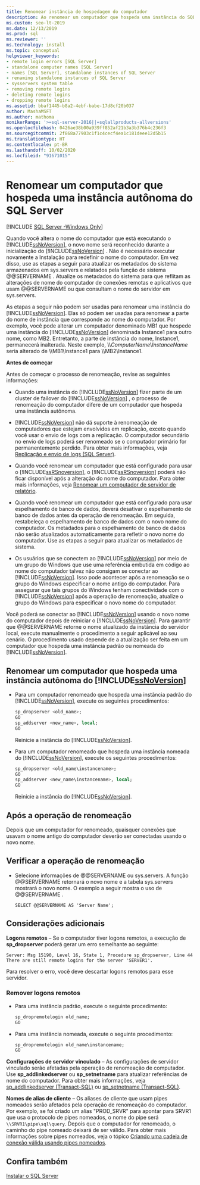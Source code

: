 ```yaml
---
title: Renomear instância de hospedagem do computador
description: Ao renomear um computador que hospeda uma instância do SQL Server, atualize os metadados do sistema armazenados em sys.servers.
ms.custom: seo-lt-2019
ms.date: 12/13/2019
ms.prod: sql
ms.reviewer: ''
ms.technology: install
ms.topic: conceptual
helpviewer_keywords:
- remote login errors [SQL Server]
- standalone computer names [SQL Server]
- names [SQL Server], standalone instances of SQL Server
- renaming standalone instances of SQL Server
- sysservers system table
- removing remote logins
- deleting remote logins
- dropping remote logins
ms.assetid: bbaf1445-b8a2-4ebf-babe-17d8cf20b037
author: MashaMSFT
ms.author: mathoma
monikerRange: '>=sql-server-2016||=sqlallproducts-allversions'
ms.openlocfilehash: 0426ae38b00a939ff852af21b3a3b376b4c236f3
ms.sourcegitcommit: 2f868a77903c1f1c4cecf4ea1c181deee12d5b15
ms.translationtype: HT
ms.contentlocale: pt-BR
ms.lasthandoff: 10/02/2020
ms.locfileid: "91671015"
---
```

# <a name="rename-a-computer-that-hosts-a-stand-alone-instance-of-sql-server"></a>Renomear um computador que hospeda uma instância autônoma do SQL Server

[!INCLUDE [SQL Server -Windows Only](../../includes/applies-to-version/sql-windows-only.md)]

Quando você altera o nome do computador que está executando o [!INCLUDE[ssNoVersion](../../includes/ssnoversion-md.md)], o novo nome será reconhecido durante a inicialização do [!INCLUDE[ssNoVersion](../../includes/ssnoversion-md.md)] . Não é necessário executar novamente a Instalação para redefinir o nome do computador. Em vez disso, use as etapas a seguir para atualizar os metadados do sistema armazenados em sys.servers e relatados pela função de sistema @@SERVERNAME . Atualize os metadados do sistema para que reflitam as alterações de nome do computador de conexões remotas e aplicativos que usam @@SERVERNAME ou que consultam o nome do servidor em sys.servers.  
  
As etapas a seguir não podem ser usadas para renomear uma instância do [!INCLUDE[ssNoVersion](../../includes/ssnoversion-md.md)]. Elas só podem ser usadas para renomear a parte do nome de instância que corresponde ao nome do computador. Por exemplo, você pode alterar um computador denominado MB1 que hospede uma instância do [!INCLUDE[ssNoVersion](../../includes/ssnoversion-md.md)] denominada Instance1 para outro nome, como MB2. Entretanto, a parte de instância do nome, Instance1, permanecerá inalterada. Neste exemplo, \\\\*ComputerName*\\*InstanceName* seria alterado de \\\MB1\Instance1 para \\\MB2\Instance1.  
  
 **Antes de começar**  
  
 Antes de começar o processo de renomeação, revise as seguintes informações:  
  
-   Quando uma instância do [!INCLUDE[ssNoVersion](../../includes/ssnoversion-md.md)] fizer parte de um cluster de failover do [!INCLUDE[ssNoVersion](../../includes/ssnoversion-md.md)] , o processo de renomeação do computador difere de um computador que hospeda uma instância autônoma.  
  
-   [!INCLUDE[ssNoVersion](../../includes/ssnoversion-md.md)] não dá suporte à renomeação de computadores que estejam envolvidos em replicação, exceto quando você usar o envio de logs com a replicação. O computador secundário no envio de logs poderá ser renomeado se o computador primário for permanentemente perdido. Para obter mais informações, veja [Replicação e envio de logs &#40;SQL Server&#41;](../../database-engine/log-shipping/log-shipping-and-replication-sql-server.md).  
  
-   Quando você renomear um computador que está configurado para usar o [!INCLUDE[ssRSnoversion](../../includes/ssrsnoversion-md.md)], o [!INCLUDE[ssRSnoversion](../../includes/ssrsnoversion-md.md)] poderá não ficar disponível após a alteração do nome do computador. Para obter mais informações, veja [Renomear um computador de servidor de relatório](../../reporting-services/report-server/rename-a-report-server-computer.md).  
  
-   Quando você renomear um computador que está configurado para usar espelhamento de banco de dados, deverá desativar o espelhamento de banco de dados antes da operação de renomeação. Em seguida, restabeleça o espelhamento de banco de dados com o novo nome do computador. Os metadados para o espelhamento de banco de dados não serão atualizados automaticamente para refletir o novo nome do computador. Use as etapas a seguir para atualizar os metadados de sistema.  
  
-   Os usuários que se conectem ao [!INCLUDE[ssNoVersion](../../includes/ssnoversion-md.md)] por meio de um grupo do Windows que use uma referência embutida em código ao nome do computador talvez não consigam se conectar ao [!INCLUDE[ssNoVersion](../../includes/ssnoversion-md.md)]. Isso pode acontecer após a renomeação se o grupo do Windows especificar o nome antigo do computador. Para assegurar que tais grupos do Windows tenham conectividade com o [!INCLUDE[ssNoVersion](../../includes/ssnoversion-md.md)] após a operação de renomeação, atualize o grupo do Windows para especificar o novo nome do computador.  
  
 Você poderá se conectar ao [!INCLUDE[ssNoVersion](../../includes/ssnoversion-md.md)] usando o novo nome do computador depois de reiniciar o [!INCLUDE[ssNoVersion](../../includes/ssnoversion-md.md)]. Para garantir que @@SERVERNAME retorne o nome atualizado da instância do servidor local, execute manualmente o procedimento a seguir aplicável ao seu cenário. O procedimento usado depende de a atualização ser feita em um computador que hospeda uma instância padrão ou nomeada do [!INCLUDE[ssNoVersion](../../includes/ssnoversion-md.md)].  
  
## <a name="rename-a-computer-that-hosts-a-stand-alone-instance-of-ssnoversion"></a>Renomear um computador que hospeda uma instância autônoma do [!INCLUDE[ssNoVersion](../../includes/ssnoversion-md.md)]  
  
-   Para um computador renomeado que hospeda uma instância padrão do [!INCLUDE[ssNoVersion](../../includes/ssnoversion-md.md)], execute os seguintes procedimentos:  
  
    ```sql
    sp_dropserver <old_name>;  
    GO  
    sp_addserver <new_name>, local;  
    GO  
    ```  
  
     Reinicie a instância do [!INCLUDE[ssNoVersion](../../includes/ssnoversion-md.md)].  
  
-   Para um computador renomeado que hospeda uma instância nomeada do [!INCLUDE[ssNoVersion](../../includes/ssnoversion-md.md)], execute os seguintes procedimentos:  
  
    ```sql
    sp_dropserver <old_name\instancename>;  
    GO  
    sp_addserver <new_name\instancename>, local;  
    GO  
    ```  
  
     Reinicie a instância do [!INCLUDE[ssNoVersion](../../includes/ssnoversion-md.md)].  
  
## <a name="after-the-renaming-operation"></a>Após a operação de renomeação  
 Depois que um computador for renomeado, quaisquer conexões que usavam o nome antigo do computador deverão ser conectadas usando o novo nome.  
  
## <a name="verify-renaming-operation"></a>Verificar a operação de renomeação  
  
-   Selecione informações de @@SERVERNAME ou sys.servers. A função @@SERVERNAME retornará o novo nome e a tabela sys.servers mostrará o novo nome. O exemplo a seguir mostra o uso de @@SERVERNAME .  
  
    ```  
    SELECT @@SERVERNAME AS 'Server Name';  
    ```  
  
## <a name="additional-considerations"></a>Considerações adicionais  
 **Logons remotos** – Se o computador tiver logons remotos, a execução de **sp_dropserver** poderá gerar um erro semelhante ao seguinte:  
  
 `Server: Msg 15190, Level 16, State 1, Procedure sp_dropserver, Line 44 There are still remote logins for the server 'SERVER1'.`  
  
 Para resolver o erro, você deve descartar logons remotos para esse servidor.  
  
### <a name="drop-remote-logins"></a>Remover logons remotos  
  
-   Para uma instância padrão, execute o seguinte procedimento:  
  
    ```sql
    sp_dropremotelogin old_name;  
    GO  
    ```  
  
-   Para uma instância nomeada, execute o seguinte procedimento:  
  
    ```sql
    sp_dropremotelogin old_name\instancename;  
    GO  
    ```  
  
 **Configurações de servidor vinculado** – As configurações de servidor vinculado serão afetadas pela operação de renomeação de computador. Use **sp_addlinkedserver** ou **sp_setnetname** para atualizar referências de nome do computador. Para obter mais informações, veja [sp_addlinkedserver &#40;Transact-SQL&#41;](../../relational-databases/system-stored-procedures/sp-addlinkedserver-transact-sql.md) ou [sp_setnetname &#40;Transact-SQL&#41;](../../relational-databases/system-stored-procedures/sp-setnetname-transact-sql.md).  
  
 **Nomes de alias de cliente** – Os aliases de cliente que usam pipes nomeados serão afetados pela operação de renomeação do computador. Por exemplo, se foi criado um alias "PROD_SRVR" para apontar para SRVR1 que usa o protocolo de pipes nomeados, o nome do pipe será `\\SRVR1\pipe\sql\query`. Depois que o computador for renomeado, o caminho do pipe nomeado deixará de ser válido. Para obter mais informações sobre pipes nomeados, veja o tópico [Criando uma cadeia de conexão válida usando pipes nomeados](/previous-versions/sql/sql-server-2008/ms189307(v=sql.100)).  
  
## <a name="see-also"></a>Confira também  
 [Instalar o SQL Server](../../database-engine/install-windows/install-sql-server.md)  
  
